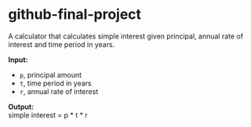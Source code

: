 # github-final-project

A calculator that calculates simple interest given principal, annual rate of interest and time period in years.

**Input:**
- `p`, principal amount  
- `t`, time period in years  
- `r`, annual rate of interest

**Output:**  
simple interest = p * t * r
